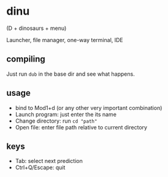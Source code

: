 
dinu
====
(D + dinosaurs + menu)

Launcher, file manager, one-way terminal, IDE

compiling
---------
Just run `dub` in the base dir and see what happens. 

usage
-----
* bind to Mod1+d (or any other very important combination)
* Launch program: just enter the its name
* Change directory: run `cd "path"`
* Open file: enter file path relative to current directory

keys
----
* Tab: select next prediction
* Ctrl+Q/Escape: quit


